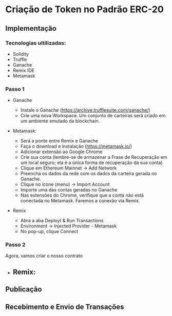 # Criação de Token no Padrão ERC-20

## Implementação
  ### Tecnologias ultilizadas:
- Solidity
- Truffle
- Ganache
- Remix IDE
- Metamask

### Passo 1

- Ganache
  - Instale o Ganache (https://archive.trufflesuite.com/ganache/)
  - Crie uma nova Workspace. Um conjunto de carteiras será criado em um ambiente emulado da blockchain.
    

- Metamask:
  - Será a ponte entre Remix e Ganache
  - Faça o download e instalação (https://metamask.io/)
  - Adicionar extensão ao Google Chrome
  - Crie sua conta (lembre-se de armazenar a Frase de Recuperação em um local seguro; ela é a única forma de recuperação da sua conta)
  - Clique em Ethereum Mainnet -> Add Network
  - Preencha os dados da rede com os dados da carteira gerada no Ganache.
  - Clique no ícone (menu) -> Import Account
  - Importe uma das contas geradas no Ganache
  - Nas extensões do Chrome, verifique que a conta não está conectada no Metamask. Faremos a conexão via Remix.
  
 
- Remix
  - Abra a aba Deployt & Run Transactions
  - Environment -> Injected Provider - Metamask
  - No pop-up, clique Connect
    
### Passo 2

Agora, vamos criar o nosso contrato

- Remix:
  - 


## Publicação



## Recebimento e Envio de Transações



